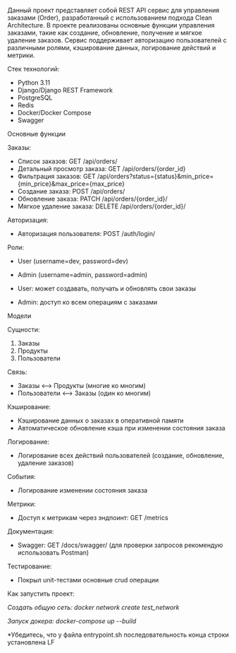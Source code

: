 Данный проект представляет собой REST API сервис для управления заказами (Order), разработанный с использованием подхода Clean Architecture.
 В проекте реализованы основные функции управления заказами, такие как создание, обновление, получение и мягкое удаление заказов. Сервис поддерживает авторизацию пользователей с различными ролями, кэширование данных, логирование действий и метрики.

Стек технологий:
- Python 3.11
- Django/Django REST Framework
- PostgreSQL
- Redis
- Docker/Docker Compose
- Swagger

Основные функции

Заказы:
- Список заказов: GET /api/orders/
- Детальный просмотр заказа: GET /api/orders/{order_id}
- Фильтрация заказов: GET /api/orders?status={status}&min_price={min_price}&max_price={max_price}
- Создание заказа: POST /api/orders/
- Обновление заказа: PATCH /api/orders/{order_id}/
- Мягкое удаление заказа: DELETE /api/orders/{order_id}/

Авторизация:
- Авторизация пользователя: POST /auth/login/

Роли: 

- User (username=dev, password=dev)
- Admin (username=admin, password=admin)

- User: может создавать, получать и обновлять свои заказы
- Admin: доступ ко всем операциям с заказами

Модели

Сущности:

1. Заказы
2. Продукты
3. Пользователи

Связь:
- Заказы <--> Продукты (многие ко многим)
- Пользователи <--> Заказы (один ко многим)

Кэширование:
- Кэширование данных о заказах в оперативной памяти
- Автоматическое обновление кэша при изменении состояния заказа

Логирование:
- Логирование всех действий пользователей (создание, обновление, удаление заказов)

События:
- Логирование изменении состояния заказа

Метрики:
- Доступ к метрикам через эндпоинт: GET /metrics

Документация: 
- Swagger: GET /docs/swagger/
(для проверки запросов рекомендую использовать Postman)

Тестирование:
- Покрыл unit-тестами основные crud операции

Как запустить проект:

*Создать общую сеть: docker network create test_network*

*Запуск докера: docker-compose up --build*

*Убедитесь, что у файла entrypoint.sh последовательность конца строки установлена LF 
